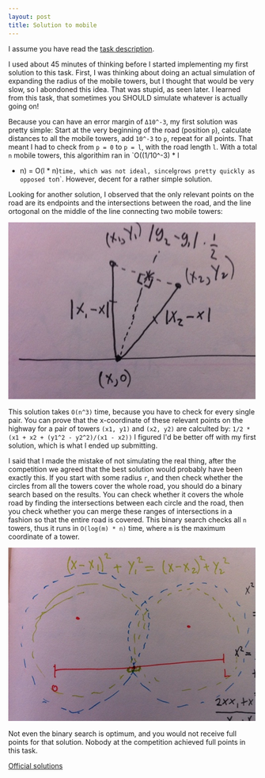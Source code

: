 ```yaml
---
layout: post
title: Solution to mobile
---
```


I assume you have read the [task
description](http://www.boi2012.lv/data/day1/eng/mobile.pdf).

I used about 45 minutes of thinking before I started implementing my first solution
to this task. First, I was thinking about doing an actual simulation of
expanding the radius of the mobile towers, but I thought that would be very
slow, so I abondoned this idea. That was stupid, as seen later. I learned from
this task, that sometimes you SHOULD simulate whatever is actually going on!

Because you can have an error margin of `Δ10^-3`, my first solution was pretty
simple: Start at the very beginning of the road (position `p`), calculate distances
to all the mobile towers, add `10^-3` to `p`, repeat for all points. That meant I had to check
from `p = 0` to `p = l`, with the road length `l`. With
a total `n` mobile towers, this algorithim ran in `O((1/10^-3) * l
* n) = O(l * n)` time, which was not ideal, since `l` grows pretty quickly as
  opposed to `n`. However, decent for a rather simple solution.

Looking for another solution, I observed that the only relevant points on the
road are its endpoints and the intersections between the road, and the line ortogonal 
on the middle of the line connecting two mobile towers:

![](/static/images/ioi/mobile-task-1.jpg)

This solution takes `O(n^3)` time, because you have to check for every single
pair. You can prove that the x-coordinate of these relevant points on the highway for a pair of towers 
  `(x1, y1)` and `(x2, y2)` are calculted by: `1/2 * (x1 + x2 + (y1^2 - y2^2)/(x1 - x2))`
I figured I'd be better off with my first solution, which is what I
ended up submitting.

I said that I made the mistake of not simulating the real thing, after the
competition we agreed that the best solution would probably have been exactly
this. If you start with some radius `r`, and then check whether the circles from
all the towers cover the whole road, you should do a binary search based on the results.
  You can check
whether it covers the whole road by finding the intersections between each
circle and the road, then you check whether you can merge these ranges of
intersections in a fashion so that the entire road is covered. This binary
search checks all `n` towers, thus it runs in `O(log(m) * n)` time, where `m` is
the maximum coordinate of a tower.

![](/static/images/ioi/mobile-task-2.jpg)

Not even the binary search is optimum, and you would not receive full points for
that solution. Nobody at the competition achieved full points in this task.

[Official solutions](http://www.boi2012.lv/data/day1/spoilers/mobile.pdf)
